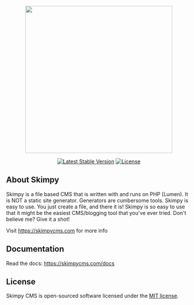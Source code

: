 <p align="center"><img src="https://skimpycms.com/img/skimpy-logo-blue.png" width="400"></p>

<p align="center">
    <a href="https://packagist.org/packages/skimpy/cms"><img src="https://poser.pugx.org/skimpy/cms/v/stable.svg" alt="Latest Stable Version"></a>
    <a href="https://packagist.org/packages/skimpy/cms"><img src="https://poser.pugx.org/skimpy/cms/license.svg" alt="License"></a>
</p>


## About Skimpy

Skimpy is a file based CMS that is written with and runs on PHP (Lumen). It is NOT a static site generator. Generators are cumbersome tools. Skimpy is easy to use. You just create a file, and there it is! Skimpy is so easy to use that it might be the easiest CMS/blogging tool that you've ever tried. Don't believe me? Give it a shot!

Visit https://skimpycms.com for more info

## Documentation

Read the docs: https://skimpycms.com/docs

## License

Skimpy CMS is open-sourced software licensed under the [MIT license](https://opensource.org/licenses/MIT).
